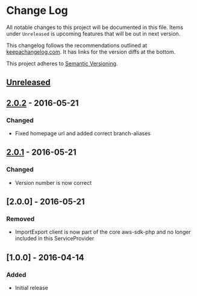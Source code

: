 # Change Log
All notable changes to this project will be documented in this file.
Items under `Unreleased` is upcoming features that will be out in next version.

This changelog follows the recommendations outlined at [keepachangelog.com](http://keepachangelog.com/).
It has links for the version diffs at the bottom.

This project adheres to [Semantic Versioning](http://semver.org/).

## [Unreleased]

## [2.0.2] - 2016-05-21
### Changed
- Fixed homepage url and added correct branch-aliases

## [2.0.1] - 2016-05-21
### Changed
- Version number is now correct

## [2.0.0] - 2016-05-21
### Removed
- ImportExport client is now part of the core aws-sdk-php and no longer included
  in this ServiceProvider

## [1.0.0] - 2016-04-14
### Added
- Initial release

[Unreleased]: https://bitbucket.org/mvbcoding/aws-sdk-php-v3-bridge-silex/branches/compare/2.0.2%0Dmaster
[2.0.2]: https://bitbucket.org/mvbcoding/aws-sdk-php-v3-bridge-silex/branches/compare/2.0.1%0D2.0.2
[2.0.1]: https://bitbucket.org/mvbcoding/aws-sdk-php-v3-bridge-silex/branches/compare/2.0.0%0D2.0.1
